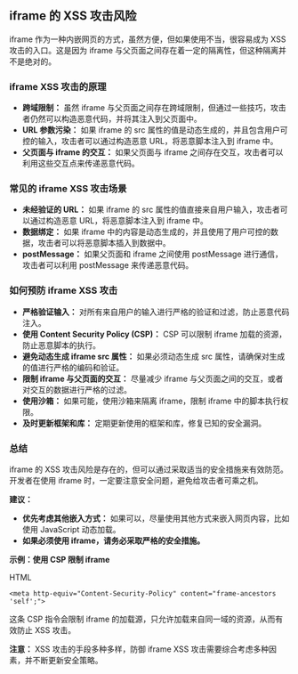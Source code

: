 ## iframe 的 XSS 攻击风险

iframe 作为一种内嵌网页的方式，虽然方便，但如果使用不当，很容易成为 XSS 攻击的入口。这是因为 iframe 与父页面之间存在着一定的隔离性，但这种隔离并不是绝对的。

### iframe XSS 攻击的原理

- **跨域限制：** 虽然 iframe 与父页面之间存在跨域限制，但通过一些技巧，攻击者仍然可以构造恶意代码，并将其注入到父页面中。
- **URL 参数污染：** 如果 iframe 的 src 属性的值是动态生成的，并且包含用户可控的输入，攻击者可以通过构造恶意 URL，将恶意脚本注入到 iframe 中。
- **父页面与 iframe 的交互：** 如果父页面与 iframe 之间存在交互，攻击者可以利用这些交互点来传递恶意代码。

### 常见的 iframe XSS 攻击场景

- **未经验证的 URL：** 如果 iframe 的 src 属性的值直接来自用户输入，攻击者可以通过构造恶意 URL，将恶意脚本注入到 iframe 中。
- **数据绑定：** 如果 iframe 中的内容是动态生成的，并且使用了用户可控的数据，攻击者可以将恶意脚本插入到数据中。
- **postMessage：** 如果父页面和 iframe 之间使用 postMessage 进行通信，攻击者可以利用 postMessage 来传递恶意代码。

### 如何预防 iframe XSS 攻击

- **严格验证输入：** 对所有来自用户的输入进行严格的验证和过滤，防止恶意代码注入。
- **使用 Content Security Policy (CSP)：** CSP 可以限制 iframe 加载的资源，防止恶意脚本的执行。
- **避免动态生成 iframe src 属性：** 如果必须动态生成 src 属性，请确保对生成的值进行严格的编码和验证。
- **限制 iframe 与父页面的交互：** 尽量减少 iframe 与父页面之间的交互，或者对交互的数据进行严格的过滤。
- **使用沙箱：** 如果可能，使用沙箱来隔离 iframe，限制 iframe 中的脚本执行权限。
- **及时更新框架和库：** 定期更新使用的框架和库，修复已知的安全漏洞。

### 总结

iframe 的 XSS 攻击风险是存在的，但可以通过采取适当的安全措施来有效防范。开发者在使用 iframe 时，一定要注意安全问题，避免给攻击者可乘之机。

**建议：**

- **优先考虑其他嵌入方式：** 如果可以，尽量使用其他方式来嵌入网页内容，比如使用 JavaScript 动态加载。
- **如果必须使用 iframe，请务必采取严格的安全措施。**

**示例：使用 CSP 限制 iframe**

HTML

```
<meta http-equiv="Content-Security-Policy" content="frame-ancestors 'self';">
```

这条 CSP 指令会限制 iframe 的加载源，只允许加载来自同一域的资源，从而有效防止 XSS 攻击。

**注意：** XSS 攻击的手段多种多样，防御 iframe XSS 攻击需要综合考虑多种因素，并不断更新安全策略。